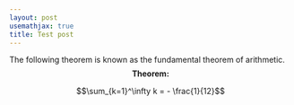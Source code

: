 ```yaml
---
layout: post
usemathjax: true
title: Test post
---
```


The following theorem is known as the fundamental theorem of arithmetic. \
$$\textbf{Theorem:}$$

$$\sum_{k=1}^\infty k = - \frac{1}{12}$$


